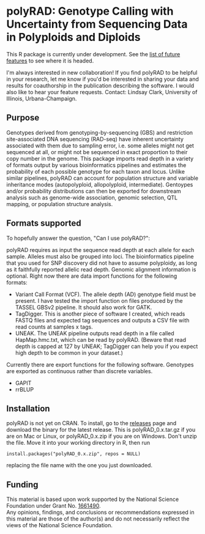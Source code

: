 # polyRAD: Genotype Calling with Uncertainty from Sequencing Data in Polyploids and Diploids

This R package is currently under development.  See the [list of future features](https://github.com/lvclark/polyRAD/wiki/todo) to see where it is headed.

I'm always interested in new collaboration!  If you find polyRAD to be helpful in your research, let me know if you'd be interested in sharing your data and results for coauthorship in the publication describing the software.  I would also like to hear your feature requests.  Contact: Lindsay Clark, University of Illinois, Urbana-Champaign.

## Purpose

Genotypes derived from genotyping-by-sequencing (GBS) and restriction site-associated DNA sequencing (RAD-seq) have inherent uncertainty associated with them due to sampling error, i.e. some alleles might not get sequenced at all, or might not be sequenced in exact proportion to their copy number in the genome.  This package imports read depth in a variety of formats output by various bioinformatics pipelines and estimates the probability of each possible genotype for each taxon and locus.  Unlike similar pipelines, polyRAD can account for population structure and variable inheritance modes (autopolyploid, allopolyploid, intermediate).  Gentoypes and/or probability distributions can then be exported for downstream analysis such as genome-wide association, genomic selection, QTL mapping, or population structure analysis.

## Formats supported

To hopefully answer the question, "Can I use polyRAD?":

polyRAD requires as input the sequence read depth at each allele for each sample.  Alleles must also be grouped into loci.  The bioinformatics pipeline that you used for SNP discovery did not have to assume polyploidy, as long as it faithfully reported allelic read depth.  Genomic alignment information is optional.  Right now there are data import functions for the following formats:

* Variant Call Format (VCF).  The allele depth (AD) genotype field must be present.  I have tested the import function on files produced by the TASSEL GBSv2 pipeline.  It should also work for GATK.
* TagDigger.  This is another piece of software I created, which reads FASTQ files and expected tag sequences and outputs a CSV file with read counts at samples x tags.
* UNEAK.  The UNEAK pipeline outputs read depth in a file called HapMap.hmc.txt, which can be read by polyRAD.  (Beware that read depth is capped at 127 by UNEAK; TagDigger can help you if you expect high depth to be common in your dataset.)

Currently there are export functions for the following software.  Genotypes are exported as continuous rather than discrete variables.

* GAPIT
* rrBLUP

## Installation

polyRAD is not yet on CRAN.  To install, go to the [releases](https://github.com/lvclark/polyRAD/releases) page and download the binary for the latest release.  This is polyRAD_0.x.tar.gz if you are on Mac or Linux, or polyRAD_0.x.zip if you are on Windows.  Don't unzip the file.  Move it into your working directory in R, then run

```
install.packages("polyRAD_0.x.zip", repos = NULL)
```

replacing the file name with the one you just downloaded.

## Funding

This material is based upon work supported by the National Science Foundation under Grant No. 
[1661490](https://www.nsf.gov/awardsearch/showAward?AWD_ID=1661490&HistoricalAwards=false).  
Any opinions, findings, and conclusions or recommendations expressed in this material are those 
of the author(s) and do not necessarily reflect the views of the National Science Foundation.
